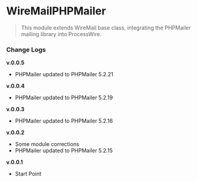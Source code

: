 # WireMailPHPMailer

> This module extends WireMail base class, integrating the PHPMailer mailing library into ProcessWire.

### Change Logs

**v.0.0.5**

- PHPMailer updated to PHPMailer 5.2.21

**v.0.0.4**

- PHPMailer updated to PHPMailer 5.2.19

**v.0.0.3**

- PHPMailer updated to PHPMailer 5.2.16

**v.0.0.2**

- Some module corrections
- PHPMailer updated to PHPMailer 5.2.15

**v.0.0.1**

- Start Point